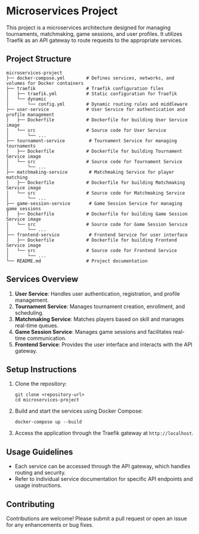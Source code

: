 # Microservices Project

This project is a microservices architecture designed for managing tournaments, matchmaking, game sessions, and user profiles. It utilizes Traefik as an API gateway to route requests to the appropriate services.

## Project Structure

```
microservices-project
├── docker-compose.yml        # Defines services, networks, and volumes for Docker containers
├── traefik                   # Traefik configuration files
│   ├── traefik.yml           # Static configuration for Traefik
│   └── dynamic
│       └── config.yml        # Dynamic routing rules and middleware
├── user-service              # User Service for authentication and profile management
│   ├── Dockerfile            # Dockerfile for building User Service image
│   └── src                   # Source code for User Service
│       └── ...
├── tournament-service         # Tournament Service for managing tournaments
│   ├── Dockerfile            # Dockerfile for building Tournament Service image
│   └── src                   # Source code for Tournament Service
│       └── ...
├── matchmaking-service        # Matchmaking Service for player matching
│   ├── Dockerfile            # Dockerfile for building Matchmaking Service image
│   └── src                   # Source code for Matchmaking Service
│       └── ...
├── game-session-service       # Game Session Service for managing game sessions
│   ├── Dockerfile            # Dockerfile for building Game Session Service image
│   └── src                   # Source code for Game Session Service
│       └── ...
├── frontend-service           # Frontend Service for user interface
│   ├── Dockerfile            # Dockerfile for building Frontend Service image
│   └── src                   # Source code for Frontend Service
│       └── ...
└── README.md                 # Project documentation
```

## Services Overview

1. **User Service**: Handles user authentication, registration, and profile management.
2. **Tournament Service**: Manages tournament creation, enrollment, and scheduling.
3. **Matchmaking Service**: Matches players based on skill and manages real-time queues.
4. **Game Session Service**: Manages game sessions and facilitates real-time communication.
5. **Frontend Service**: Provides the user interface and interacts with the API gateway.

## Setup Instructions

1. Clone the repository:
   ```
   git clone <repository-url>
   cd microservices-project
   ```

2. Build and start the services using Docker Compose:
   ```
   docker-compose up --build
   ```

3. Access the application through the Traefik gateway at `http://localhost`.

## Usage Guidelines

- Each service can be accessed through the API gateway, which handles routing and security.
- Refer to individual service documentation for specific API endpoints and usage instructions.

## Contributing

Contributions are welcome! Please submit a pull request or open an issue for any enhancements or bug fixes.